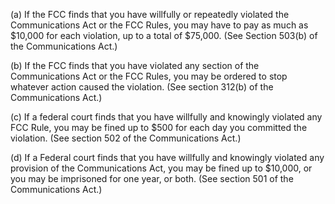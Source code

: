 (a) If the FCC finds that you have willfully or repeatedly violated the Communications Act or the FCC Rules, you may have to pay as much as $10,000 for each violation, up to a total of $75,000. (See Section 503(b) of the Communications Act.)

(b) If the FCC finds that you have violated any section of the Communications Act or the FCC Rules, you may be ordered to stop whatever action caused the violation. (See section 312(b) of the Communications Act.)

(c) If a federal court finds that you have willfully and knowingly violated any FCC Rule, you may be fined up to $500 for each day you committed the violation. (See section 502 of the Communications Act.)

(d) If a Federal court finds that you have willfully and knowingly violated any provision of the Communications Act, you may be fined up to $10,000, or you may be imprisoned for one year, or both. (See section 501 of the Communications Act.)

